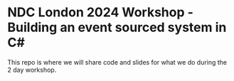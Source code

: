 # NDC London 2024 Workshop - Building an event sourced system in C#

This repo is where we will share code and slides for what we do during the 2 day workshop.
